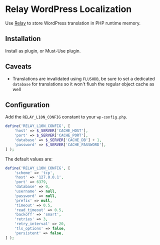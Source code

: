 # Relay WordPress Localization

Use [Relay](https://relay.so) to store WordPress translation in PHP runtime memory.

## Installation

Install as plugin, or Must-Use plugin.

## Caveats

- Translations are invalidated using `FLUSHDB`, be sure to set a dedicated `database` for translations so it won't flush the regular object cache as well

## Configuration

Add the `RELAY_L10N_CONFIG` constant to your `wp-config.php`.

```php
define('RELAY_L10N_CONFIG', [
    'host' => $_SERVER['CACHE_HOST'],
    'port' => $_SERVER['CACHE_PORT'],
    'database' => $_SERVER['CACHE_DB'] + 1,
    'password' => $_SERVER['CACHE_PASSWORD'],
] );
```

The default values are:

```php
define('RELAY_L10N_CONFIG', [
    'scheme' => 'tcp',
    'host' => '127.0.0.1',
    'port' => 6379,
    'database' => 0,
    'username' => null,
    'password' => null,
    'prefix' => null,
    'timeout' => 0.5,
    'read_timeout' => 0.5,
    'backoff' => 'smart',
    'retries' => 3,
    'retry_interval' => 20,
    'tls_options' => false,
    'persistent' => false,
] );
```
